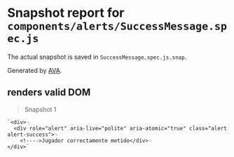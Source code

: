 # Snapshot report for `components/alerts/SuccessMessage.spec.js`

The actual snapshot is saved in `SuccessMessage.spec.js.snap`.

Generated by [AVA](https://avajs.dev).

## renders valid DOM

> Snapshot 1

    `<div>␊
      <div role="alert" aria-live="polite" aria-atomic="true" class="alert alert-success">␊
        <!---->Jugador correctamente metido</div>␊
    </div>`
